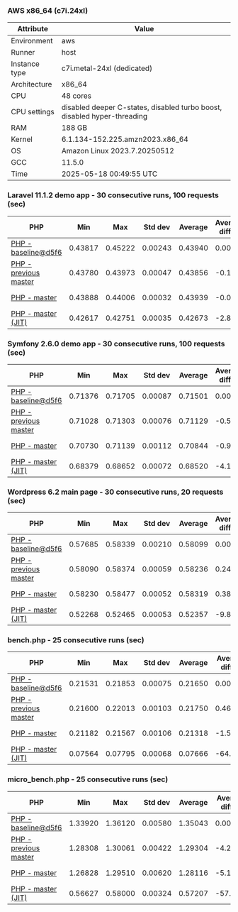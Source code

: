 ### AWS x86_64 (c7i.24xl)

|  Attribute    |     Value      |
|---------------|----------------|
| Environment   |aws|
| Runner        |host|
| Instance type |c7i.metal-24xl (dedicated)|
| Architecture  |x86_64
| CPU           |48 cores|
| CPU settings  |disabled deeper C-states, disabled turbo boost, disabled hyper-threading|
| RAM           |188 GB|
| Kernel        |6.1.134-152.225.amzn2023.x86_64|
| OS            |Amazon Linux 2023.7.20250512|
| GCC           |11.5.0|
| Time          |2025-05-18 00:49:55 UTC|

### Laravel 11.1.2 demo app - 30 consecutive runs, 100 requests (sec)

|     PHP     |     Min     |     Max     |    Std dev   |   Average  |  Average diff % |   Median   | Median diff % |     Memory    |
|-------------|-------------|-------------|--------------|------------|-----------------|------------|---------------|---------------|
|[PHP - baseline@d5f6](https://github.com/php/php-src/commit/d5f6e56610)|0.43817|0.45222|0.00243|0.43940|0.00%|0.43890|0.00%|41.90 MB|
|[PHP - previous master](https://github.com/php/php-src/commit/05618e7e0b)|0.43780|0.43973|0.00047|0.43856|-0.19%|0.43845|-0.10%|42.05 MB|
|[PHP - master](https://github.com/php/php-src/commit/419b9a7ff6)|0.43888|0.44006|0.00032|0.43939|-0.00%|0.43931|0.09%|42.05 MB|
|[PHP - master (JIT)](https://github.com/php/php-src/commit/419b9a7ff6)|0.42617|0.42751|0.00035|0.42673|-2.88%|0.42666|-2.79%|50.92 MB|

### Symfony 2.6.0 demo app - 30 consecutive runs, 100 requests (sec)

|     PHP     |     Min     |     Max     |    Std dev   |   Average  |  Average diff % |   Median   | Median diff % |     Memory    |
|-------------|-------------|-------------|--------------|------------|-----------------|------------|---------------|---------------|
|[PHP - baseline@d5f6](https://github.com/php/php-src/commit/d5f6e56610)|0.71376|0.71705|0.00087|0.71501|0.00%|0.71481|0.00%|37.56 MB|
|[PHP - previous master](https://github.com/php/php-src/commit/05618e7e0b)|0.71028|0.71303|0.00076|0.71129|-0.52%|0.71114|-0.51%|37.71 MB|
|[PHP - master](https://github.com/php/php-src/commit/419b9a7ff6)|0.70730|0.71139|0.00112|0.70844|-0.92%|0.70802|-0.95%|37.71 MB|
|[PHP - master (JIT)](https://github.com/php/php-src/commit/419b9a7ff6)|0.68379|0.68652|0.00072|0.68520|-4.17%|0.68522|-4.14%|44.68 MB|

### Wordpress 6.2 main page - 30 consecutive runs, 20 requests (sec)

|     PHP     |     Min     |     Max     |    Std dev   |   Average  |  Average diff % |   Median   | Median diff % |     Memory    |
|-------------|-------------|-------------|--------------|------------|-----------------|------------|---------------|---------------|
|[PHP - baseline@d5f6](https://github.com/php/php-src/commit/d5f6e56610)|0.57685|0.58339|0.00210|0.58099|0.00%|0.58193|0.00%|43.11 MB|
|[PHP - previous master](https://github.com/php/php-src/commit/05618e7e0b)|0.58090|0.58374|0.00059|0.58236|0.24%|0.58247|0.09%|43.33 MB|
|[PHP - master](https://github.com/php/php-src/commit/419b9a7ff6)|0.58230|0.58477|0.00052|0.58319|0.38%|0.58311|0.20%|43.33 MB|
|[PHP - master (JIT)](https://github.com/php/php-src/commit/419b9a7ff6)|0.52268|0.52465|0.00053|0.52357|-9.88%|0.52347|-10.04%|62.24 MB|

### bench.php - 25 consecutive runs (sec)

|     PHP     |     Min     |     Max     |    Std dev   |   Average  |  Average diff % |   Median   | Median diff % |     Memory    |
|-------------|-------------|-------------|--------------|------------|-----------------|------------|---------------|---------------|
|[PHP - baseline@d5f6](https://github.com/php/php-src/commit/d5f6e56610)|0.21531|0.21853|0.00075|0.21650|0.00%|0.21638|0.00%|26.28 MB|
|[PHP - previous master](https://github.com/php/php-src/commit/05618e7e0b)|0.21600|0.22013|0.00103|0.21750|0.46%|0.21706|0.32%|26.31 MB|
|[PHP - master](https://github.com/php/php-src/commit/419b9a7ff6)|0.21182|0.21567|0.00106|0.21318|-1.53%|0.21295|-1.59%|26.31 MB|
|[PHP - master (JIT)](https://github.com/php/php-src/commit/419b9a7ff6)|0.07564|0.07795|0.00068|0.07666|-64.59%|0.07649|-64.65%|27.48 MB|

### micro_bench.php - 25 consecutive runs (sec)

|     PHP     |     Min     |     Max     |    Std dev   |   Average  |  Average diff % |   Median   | Median diff % |     Memory    |
|-------------|-------------|-------------|--------------|------------|-----------------|------------|---------------|---------------|
|[PHP - baseline@d5f6](https://github.com/php/php-src/commit/d5f6e56610)|1.33920|1.36120|0.00580|1.35043|0.00%|1.34909|0.00%|20.53 MB|
|[PHP - previous master](https://github.com/php/php-src/commit/05618e7e0b)|1.28308|1.30061|0.00422|1.29304|-4.25%|1.29283|-4.17%|20.57 MB|
|[PHP - master](https://github.com/php/php-src/commit/419b9a7ff6)|1.26828|1.29510|0.00620|1.28116|-5.13%|1.28122|-5.03%|20.57 MB|
|[PHP - master (JIT)](https://github.com/php/php-src/commit/419b9a7ff6)|0.56627|0.58000|0.00324|0.57207|-57.64%|0.57258|-57.56%|21.89 MB|
